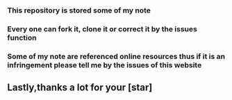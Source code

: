 ### This repository is stored some of my note
### Every one can fork it, clone it or correct it by the issues function
### Some of my note are referenced online resources thus if it is an infringement please tell me by the issues of this website
## Lastly,thanks a lot for your [star]
